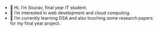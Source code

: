 - 👋 Hi, I’m Sourav, final year IT student.
- 👀 I’m interested in web development and cloud computing.
- 🌱 I’m currently learning DSA and also touching some research papers for my final year project.

<!---
souravtiwary/souravtiwary is a ✨ special ✨ repository because its `README.md` (this file) appears on your GitHub profile.
You can click the Preview link to take a look at your changes.
--->
